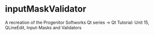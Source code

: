 # inputMaskValidator
A recreation of the Progenitor Softworks Qt series  -> Qt Tutorial: Unit 15, QLineEdit, Input-Masks and Validators
